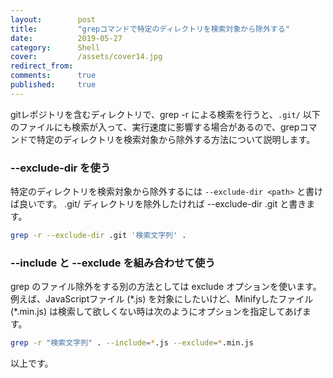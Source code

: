 ```yaml
---
layout:        post
title:         "grepコマンドで特定のディレクトリを検索対象から除外する"
date:          2019-05-27
category:      Shell
cover:         /assets/cover14.jpg
redirect_from:
comments:      true
published:     true
---
```


gitレポジトリを含むディレクトリで、grep -r による検索を行うと、`.git/` 以下のファイルにも検索が入って、実行速度に影響する場合があるので、grepコマンドで特定のディレクトリを検索対象から除外する方法について説明します。

### \--exclude-dir を使う

特定のディレクトリを検索対象から除外するには `--exclude-dir <path>` と書けば良いです。
.git/ ディレクトリを除外したければ \--exclude-dir .git と書きます。

```bash
grep -r --exclude-dir .git '検索文字列' .
```

### \--include と \--exclude を組み合わせて使う

grep のファイル除外をする別の方法としては exclude オプションを使います。
例えば、JavaScriptファイル (\*.js) を対象にしたいけど、Minifyしたファイル (\*.min.js) は検索して欲しくない時は次のようにオプションを指定してあげます。

```bash
grep -r "検索文字列" . --include=*.js --exclude=*.min.js
```

以上です。

